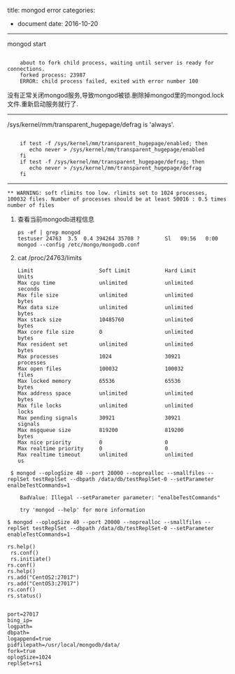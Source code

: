 title: mongod error
categories: 
- document
date: 2016-10-20
---
mongod start
```

    about to fork child process, waiting until server is ready for connections.
    forked process: 23987
    ERROR: child process failed, exited with error number 100
```

没有正常关闭mongod服务,导致mongod被锁.删除掉mongod里的mongod.lock 文件.重新启动服务就行了.

---
/sys/kernel/mm/transparent_hugepage/defrag is 'always'.

```

    if test -f /sys/kernel/mm/transparent_hugepage/enabled; then  
       echo never > /sys/kernel/mm/transparent_hugepage/enabled  
    fi  
    if test -f /sys/kernel/mm/transparent_hugepage/defrag; then  
       echo never > /sys/kernel/mm/transparent_hugepage/defrag  
    fi  
```

---
`** WARNING: soft rlimits too low. rlimits set to 1024 processes, 100032 files. Number of processes should be at least 50016 : 0.5 times number of files`

1.  查看当前mongodb进程信息
    ```
    ps -ef | grep mongod
    testuser 24763  3.5  0.4 394264 35708 ?        Sl   09:56   0:00 mongod --config /etc/mongo/mongodb.conf
    ```

2.  cat /proc/24763/limits 
    ```
    Limit                     Soft Limit           Hard Limit           Units     
    Max cpu time              unlimited            unlimited            seconds   
    Max file size             unlimited            unlimited            bytes     
    Max data size             unlimited            unlimited            bytes     
    Max stack size            10485760             unlimited            bytes     
    Max core file size        0                    unlimited            bytes     
    Max resident set          unlimited            unlimited            bytes     
    Max processes             1024                 30921                processes 
    Max open files            100032               100032               files     
    Max locked memory         65536                65536                bytes     
    Max address space         unlimited            unlimited            bytes     
    Max file locks            unlimited            unlimited            locks     
    Max pending signals       30921                30921                signals   
    Max msgqueue size         819200               819200               bytes     
    Max nice priority         0                    0                    
    Max realtime priority     0                    0                    
    Max realtime timeout      unlimited            unlimited            us        
    ```

```
 $ mongod --oplogSize 40 --port 20000 --noprealloc --smallfiles --replSet testReplSet --dbpath /data/db/testReplSet-0 --setParameter enalbeTestCommands=1

    BadValue: Illegal --setParameter parameter: "enalbeTestCommands"
 
    try 'mongod --help' for more information

$ mongod --oplogSize 40 --port 20000 --noprealloc --smallfiles --replSet testReplSet --dbpath /data/db/testReplSet-0 --setParameter enableTestCommands=1

rs.help()
 rs.conf()
 rs.initiate()
rs.conf()
rs.help()
rs.add("CentOS2:27017")
rs.add("CentOS3:27017")
rs.conf()
rs.status()


port=27017
bing_ip=
logpath=
dbpath=
logappend=true
pidfilepath=/usr/local/mongodb/data/
fork=true
oplogSize=1024
replSet=rs1
```